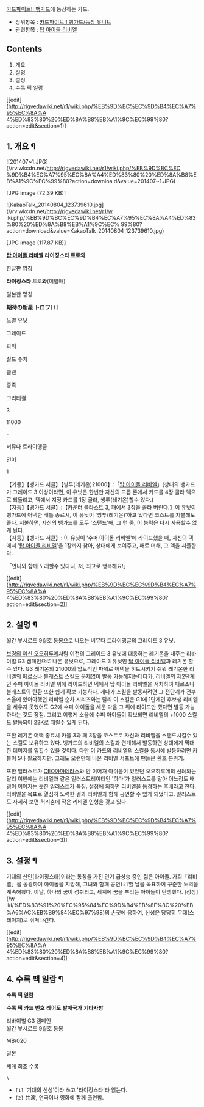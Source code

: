 [카드파이트!! 뱅가드](%EC%B9%B4%EB%93%9C%ED%8C%8C%EC%9D%B4%ED%8A%B8%21%21%20%EB%B1%85%EA%B0%80%EB%93%9C.md)에 등장하는 카드.

  * 상위항목 : [카드파이트!! 뱅가드/등장 유니트](%EC%B9%B4%EB%93%9C%ED%8C%8C%EC%9D%B4%ED%8A%B8%21%21%20%EB%B1%85%EA%B0%80%EB%93%9C/%EB%93%B1%EC%9E%A5%20%EC%9C%A0%EB%8B%88%ED%8A%B8.md)
  * 관련항목 : [탑 아이돌 리비엘](%ED%83%91%20%EC%95%84%EC%9D%B4%EB%8F%8C%20%EB%A6%AC%EB%B9%84%EC%97%98.md)  

## Contents

    

1. 개요 
2. 설명 
3. 설정 
4. 수록 팩 일람 

[[edit](http://rigvedawiki.net/r1/wiki.php/%EB%9D%BC%EC%9D%B4%EC%A7%95%EC%8A%A
4%ED%83%80%20%ED%8A%B8%EB%A1%9C%EC%99%80?action=edit&section=1)]

## 1. 개요 ¶

![201407~1.JPG](//rv.wkcdn.net/http://rigvedawiki.net/r1/wiki.php/%EB%9D%BC%EC
%9D%B4%EC%A7%95%EC%8A%A4%ED%83%80%20%ED%8A%B8%EB%A1%9C%EC%99%80?action=downloa
d&value=201407~1.JPG)

[JPG image (72.39 KB)]

![KakaoTalk_20140804_123739610.jpg](//rv.wkcdn.net/http://rigvedawiki.net/r1/w
iki.php/%EB%9D%BC%EC%9D%B4%EC%A7%95%EC%8A%A4%ED%83%80%20%ED%8A%B8%EB%A1%9C%EC%
99%80?action=download&value=KakaoTalk_20140804_123739610.jpg)

[JPG image (117.87 KB)]

**[탑 아이돌 리비엘](%ED%83%91%20%EC%95%84%EC%9D%B4%EB%8F%8C%20%EB%A6%AC%EB%B9%84%EC%97%98.md)**
**라이징스타 트로와**

한글판 명칭

**라이징스타 트로와**(미발매)

일본판 명칭

**期待の新星 トロワ**`[1]`

노멀 유닛

그레이드

파워

실드 수치

클랜

종족

크리티컬

3

11000

\-

버뮤다 트라이앵글

인어

1

【기동】【뱅가드 서클】【쌍투(레기온)21000】:「[탑 아이돌 리비엘](%ED%83%91%20%EC%95%84%EC%9D%B4%EB%8F%8C%20%EB%A6%AC%EB%B9%84%EC%97%98.md)」(상대의 뱅가드가 그레이드 3 이상이라면, 이 유닛은 한번만 자신의
드롭 존에서 카드를 4장 골라 덱으로 되돌리고, 덱에서 지정 카드를 1장 골라, 쌍투(레기온)할수 있다.)  
【자동】【뱅가드 서클】:【카운터 블라스트 3, 패에서 3장을 골라 버린다.】이 유닛이 뱅가드에 어택한 배틀 종료시, 이 유닛이
'쌍투(레기온)'하고 있다면 코스트를 지불해도 좋다. 지불하면, 자신의 뱅가드를 모두 '스탠드'해, 그 턴 중, 이 능력은 다시 사용할수
없게 된다.  
【자동】【뱅가드 서클】: 이 유닛이 '수퍼 아이돌 리비엘'에 라이드했을 때, 자신의 덱에서 '[탑 아이돌 리비엘](%ED%83%91%20%EC%95%84%EC%9D%B4%EB%8F%8C%20%EB%A6%AC%EB%B9%84%EC%97%98.md)'을 1장까지 찾아, 상대에게
보여주고, 패로 더해, 그 덱을 셔플한다.

「언니와 함께 노래할수 있다니, 저, 최고로 행복해요!」

[[edit](http://rigvedawiki.net/r1/wiki.php/%EB%9D%BC%EC%9D%B4%EC%A7%95%EC%8A%A
4%ED%83%80%20%ED%8A%B8%EB%A1%9C%EC%99%80?action=edit&section=2)]

## 2. 설명 ¶

월간 부시로드 9월호 동봉으로 나오는 버뮤다 트라이앵글의 그레이드 3 유닛.

  

[보경의 여신 오오히루메](%EB%B3%B4%EA%B2%BD%EC%9D%98%20%EC%97%AC%EC%8B%A0%20%EC%98%A4%EC%98%A4%ED%9E%88%EB%A3%A8%EB%A9%94.md)처럼 이전의 그레이드 3 유닛에 대응하는 레기온을 내주는 리바이벌
G3 캠페인으로 나온 유닛으로, 그레이드 3 유닛인 [탑 아이돌 리비엘](%ED%83%91%20%EC%95%84%EC%9D%B4%EB%8F%8C%20%EB%A6%AC%EB%B9%84%EC%97%98.md)과 레기온 할수 있다. G3 레기온의 21000의 압도적인 파워로
어택을 히트시키기 쉬워 레기온한 리비엘의 페르소나 블래스트 스킬도 문제없이 발동 가능해지는데다가, 리비엘의 제2단계인 수퍼 아이돌 리비엘
위에 라이드하면 덱에서 탑 아이돌 리비엘을 서치하여 페르소나 블래스트의 탄환 또한 쉽게 확보 가능하다. 게다가 스킬을 발동하려면 그 전단계가
전부 소울에 있어야했던 리비엘 순차 시리즈와는 달리 이 스킬은 G1에 1단계인 후보생 리비엘을 세우지 못했어도 G2에 수퍼 아이돌을 세운
다음 그 위에 라이드만 했다면 발동 가능하다는 것도 장점. 그리고 이렇게 소울에 수퍼 아이돌이 확보되면 리비엘의 +1000 스킬도 발동되어
22K로 때릴수 있게 된다.

  

또한 레기온 어택 종료시 카블 3과 패 3장을 코스트로 자신과 리비엘을 스탠드시킬수 있는 스킬도 보유하고 있다. 뱅가드의 리비엘의 스킬과
연계해서 발동하면 상대에게 막대한 데미지를 입힐수 있을 것이다. 다만 이 카드와 리비엘의 스킬을 동시에 발동하려면 카블이 5나 필요하지만.
그래도 오랜만에 나온 리비엘 서포트에 팬들은 환호 분위기.

  

또한 일러스트가 [CEO아마테라스](CEO%20%EC%95%84%EB%A7%88%ED%85%8C%EB%9D%BC%EC%8A%A4.md)와 안 이어져 아쉬움이
있었던 오오히루메의 선례와는 달리 이번에는 리비엘과 같은 일러스트레이터인 '하마'가 일러스트를 맡아 어느정도 배경이 이어지는 듯한 일러스트가
특징. 설정에 의하면 리비엘을 동경하는 후배라고 한다. 리비엘을 목표로 열심히 노력한 결과 리비엘과 함깨 공연할 수 있게 되었다고.
일러스트도 자세히 보면 허리춤에 작은 리비엘 인형을 갖고 있다.

  

[[edit](http://rigvedawiki.net/r1/wiki.php/%EB%9D%BC%EC%9D%B4%EC%A7%95%EC%8A%A
4%ED%83%80%20%ED%8A%B8%EB%A1%9C%EC%99%80?action=edit&section=3)]

## 3. 설정 ¶

  

기대의 신인(라이징스타)이라는 통칭을 가진 인기 급상승 중인 젊은 아이돌. 가희「리비엘」을 동경하여 아이돌을 지망해, 그녀와 함깨
공연`[2]`할 날을 목표하여 꾸준한 노력을 계속해왔다. 이날, 하나의 꿈이 성취되고, 세계에 꿈을 뿌리는 아이돌이 탄생했다. [정상](/w
iki/%ED%83%91%20%EC%95%84%EC%9D%B4%EB%8F%8C%20%EB%A6%AC%EB%B9%84%EC%97%98)의
손짓에 응하여, 신성은 당당히 무대(스테이지)로 뛰쳐나간다.

  
  
  

[[edit](http://rigvedawiki.net/r1/wiki.php/%EB%9D%BC%EC%9D%B4%EC%A7%95%EC%8A%A
4%ED%83%80%20%ED%8A%B8%EB%A1%9C%EC%99%80?action=edit&section=4)]

## 4. 수록 팩 일람 ¶

**수록 팩 일람**  

**수록 팩**
**카드 번호**
**레어도**
**발매국가**
**기타사항**

리바이벌 G3 캠페인  
월간 부시로드 9월호 동봉

MB/020

일본

세계 최초 수록

`\----`

  * `[1]` '기대의 신성'이라 쓰고 '라이징스타'라 읽는다.
  * `[2]` 共演, 연극이나 영화에 함께 출연함.

